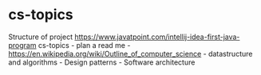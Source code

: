 # cs-topics
Structure of project
https://www.javatpoint.com/intellij-idea-first-java-program
cs-topics
    - plan a read me
    - https://en.wikipedia.org/wiki/Outline_of_computer_science
    - datastructure and algorithms
    - Design patterns
    - Software architecture